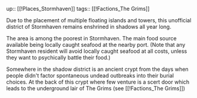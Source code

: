 up:: [[!Places_Stormhaven]]
tags:: [[!Factions_The Grims]]

Due to the placement of multiple floating islands and towers, this unofficial district of Stormhaven remains enshrined in shadows all year long.

The area is among the poorest in Stormhaven. The main food source available being locally caught seafood at the nearby port. (Note that any Stormhaven resident will avoid locally caught seafood at all costs, unless they want to psychically battle their food.)


Somewhere in the shadow district is an ancient crypt from the days when people didn't factor spontaneous undead outbreaks into their burial choices. At the back of this crypt where few venture is a scert door which leads to the underground lair of The Grims (see [[!Factions_The Grims]])

